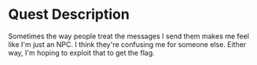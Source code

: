 # Quest Description

Sometimes the way people treat the messages I send them makes me feel like I'm just an NPC. I think they're confusing me for someone else. Either way, I'm hoping to exploit that to get the flag.